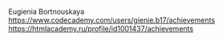 Eugienia Bortnouskaya
https://www.codecademy.com/users/gienie.b17/achievements
https://htmlacademy.ru/profile/id1001437/achievements
